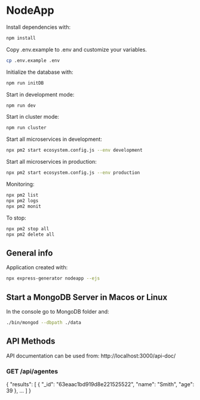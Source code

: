 # NodeApp

Install dependencies with:

```sh
npm install
```

Copy .env.example to .env and customize your variables.

```sh
cp .env.example .env
```

Initialize the database with:

```sh
npm run initDB
```

Start in development mode:

```sh
npm run dev
```

Start in cluster mode:

```sh
npm run cluster
```

Start all microservices in development:

```sh
npx pm2 start ecosystem.config.js --env development
```

Start all microservices in production:

```sh
npx pm2 start ecosystem.config.js --env production
```

Monitoring:

```sh
npx pm2 list
npx pm2 logs
npx pm2 monit
```

To stop:

```sh
npx pm2 stop all
npx pm2 delete all
```

## General info

Application created with:

```sh
npx express-generator nodeapp --ejs
```

## Start a MongoDB Server in Macos or Linux

In the console go to MongoDB folder and:

```sh
./bin/mongod --dbpath ./data
```

## API Methods

API documentation can be used from: http://localhost:3000/api-doc/

### GET /api/agentes
{
    "results": [
        {
            "_id": "63eaac1bd919d8e221525522",
            "name": "Smith",
            "age": 39
        },
        ...
    ]
}